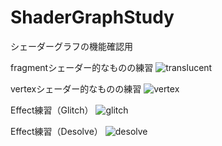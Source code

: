# ShaderGraphStudy

シェーダーグラフの機能確認用

fragmentシェーダー的なものの練習
![translucent](https://user-images.githubusercontent.com/16832362/78581421-d5631e80-786e-11ea-8b5a-7fe7e68c14de.gif)


vertexシェーダー的なものの練習
![vertex](https://user-images.githubusercontent.com/16832362/78359795-b9524980-75f0-11ea-93f5-a4e09d5850a1.gif)

Effect練習（Glitch）
![glitch](https://user-images.githubusercontent.com/16832362/78572860-f9b8fe00-7862-11ea-96fc-0e2ac42483d8.gif)

Effect練習（Desolve）
![desolve](https://user-images.githubusercontent.com/16832362/78579085-62a47400-786b-11ea-9567-cb607a989719.gif)
